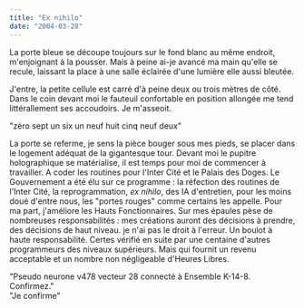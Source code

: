 ```yaml
---
title: "Ex nihilo"
date: "2004-03-28"
---
```


La porte bleue se découpe toujours sur le fond blanc au même endroit, m'enjoignant à la pousser. Mais à peine ai-je avancé ma main qu'elle se recule, laissant la place à une salle éclairée d'une lumière elle aussi bleutée.

J'entre, la petite cellule est carré d'à peine deux ou trois mètres de côté. Dans le coin devant moi le fauteuil confortable en position allongée me tend littérallement ses accoudoirs. Je m'asseoit.

"zéro sept un six un neuf huit cinq neuf deux"

La porte se referme, je sens la pièce bouger sous mes pieds, se placer dans le logement adéquat de la gigantesque tour. Devant moi le pupitre holographique se matérialise, il est temps pour moi de commencer à travailler. A coder les routines pour l'Inter Cité et le Palais des Doges. Le Gouvernement a été élu sur ce programme : la réfection des routines de l'Inter Cité, la reprogrammation, _ex nihilo_, des IA d'entretien, pour les moins doué d'entre nous, les "portes rouges" comme certains les appelle. Pour ma part, j'améliore les Hauts Fonctionnaires. Sur mes épaules pèse de nombreuses responsabilités : mes créations auront des décisions à prendre, des décisions de haut niveau. je n'ai pas le droit à l'erreur. Un boulot à haute responsabilité. Certes vérifié en suite par une centaine d'autres programmeurs des niveaux supérieurs. Mais qui fournit un revenu acceptable et un nombre non négligeable d'Heures Libres.

"Pseudo neurone v478 vecteur 28 connecté à Ensemble K-14-8. Confirmez."  
"Je confirme"
